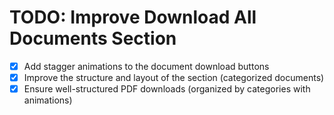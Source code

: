 # TODO: Improve Download All Documents Section

- [x] Add stagger animations to the document download buttons
- [x] Improve the structure and layout of the section (categorized documents)
- [x] Ensure well-structured PDF downloads (organized by categories with animations)
